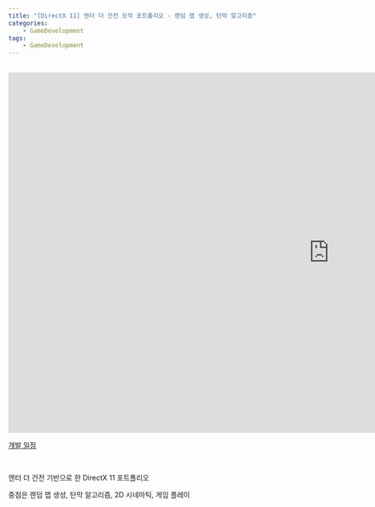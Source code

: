 ```yaml
---
title: "[DirectX 11] 엔터 더 건전 모작 포트폴리오 - 랜덤 맵 생성, 탄막 알고리즘"
categories:
    - GameDevelopment
tags:
    - GameDevelopment
---
```


<br>

<iframe width="1280" height="720" src="https://www.youtube.com/embed/t2ZQvJKrptc" title="YouTube video player" frameborder="0" allow="accelerometer; autoplay; clipboard-write; encrypted-media; gyroscope; picture-in-picture" allowfullscreen></iframe>

<br>

[개발 일정](https://1drv.ms/x/s!Au2-X3MW_ccViFxyKhSoeG0mcF_8?e=Wr12Kw)

<br>

엔터 더 건전 기반으로 한 DirectX 11 포트폴리오

중점은 랜덤 맵 생성, 탄막 알고리즘, 2D 시네마틱, 게임 플레이